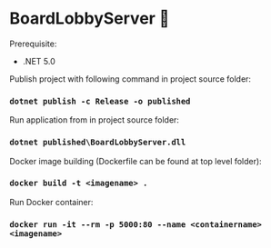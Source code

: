 # BoardLobbyServer :rocket:

Prerequisite:
* .NET 5.0

Publish project with following command in project source folder:
### ` dotnet publish -c Release -o published `

Run application from in project source folder:
### ` dotnet published\BoardLobbyServer.dll `

Docker image building (Dockerfile can be found at top level folder):
### ` docker build -t <imagename> . `

Run Docker container:
### ` docker run -it --rm -p 5000:80 --name <containername> <imagename> `
